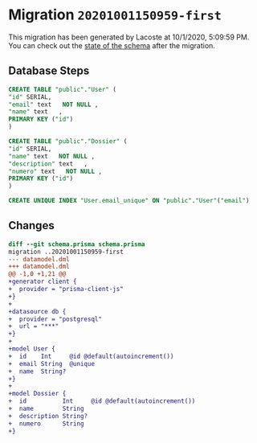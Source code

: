 # Migration `20201001150959-first`

This migration has been generated by Lacoste at 10/1/2020, 5:09:59 PM.
You can check out the [state of the schema](./schema.prisma) after the migration.

## Database Steps

```sql
CREATE TABLE "public"."User" (
"id" SERIAL,
"email" text   NOT NULL ,
"name" text   ,
PRIMARY KEY ("id")
)

CREATE TABLE "public"."Dossier" (
"id" SERIAL,
"name" text   NOT NULL ,
"description" text   ,
"numero" text   NOT NULL ,
PRIMARY KEY ("id")
)

CREATE UNIQUE INDEX "User.email_unique" ON "public"."User"("email")
```

## Changes

```diff
diff --git schema.prisma schema.prisma
migration ..20201001150959-first
--- datamodel.dml
+++ datamodel.dml
@@ -1,0 +1,21 @@
+generator client {
+  provider = "prisma-client-js"
+}
+
+datasource db {
+  provider = "postgresql"
+  url = "***"
+}
+
+model User {
+  id    Int     @id @default(autoincrement())
+  email String  @unique
+  name  String?
+}
+
+model Dossier {
+  id          Int     @id @default(autoincrement())
+  name        String
+  description String?
+  numero      String
+}
```


